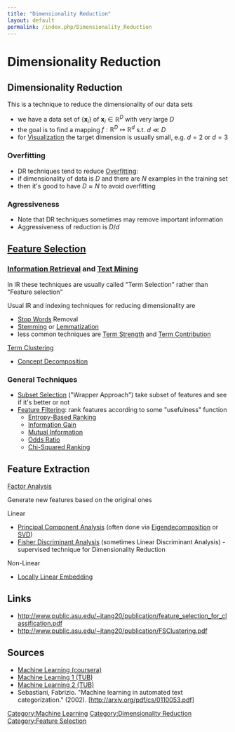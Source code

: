 ```yaml
---
title: "Dimensionality Reduction"
layout: default
permalink: /index.php/Dimensionality_Reduction
---
```


# Dimensionality Reduction

## Dimensionality Reduction
This is a technique to reduce the dimensionality of our data sets 
- we have a data set of $\{ \mathbf x_i \}$ of $\mathbf x_i \in \mathbb R^D$ with very large $D$
- the goal is to find a mapping $f: \mathbb R^D \mapsto \mathbb R^d$ s.t. $d \ll D$
- for [Visualization](Visualization) the target dimension is usually small, e.g. $d = 2$ or $d =3$


### Overfitting
- DR techniques tend to reduce [Overfitting](Overfitting): 
- if dimensionality of data is $D$ and there are $N$ examples in the training set
- then it's good to have $D \approx N$ to avoid overfitting


### Agressiveness
- Note that DR techniques sometimes may remove important information 
- Aggressiveness of reduction is $D / d$



## [Feature Selection](Feature_Selection)
### [Information Retrieval](Information_Retrieval) and [Text Mining](Text_Mining)
In IR these techniques are usually called "Term Selection" rather than "Feature selection"


Usual IR and indexing techniques for reducing dimensionality are
- [Stop Words](Stop_Words) Removal
- [Stemming](Stemming) or [Lemmatization](Lemmatization)  
- less common techniques are [Term Strength](Term_Strength) and [Term Contribution](Term_Contribution)

[Term Clustering](Term_Clustering)
- [Concept Decomposition](Concept_Decomposition) 


### General Techniques
- [Subset Selection](Subset_Selection) ("Wrapper Approach") take subset of features and see if it's better or not
- [Feature Filtering](Feature_Filtering): rank features according to some "usefulness" function
  - [Entropy-Based Ranking](Entropy-Based_Ranking)
  - [Information Gain](Information_Gain)
  - [Mutual Information](Mutual_Information)
  - [Odds Ratio](Odds_Ratio)
  - [Chi-Squared Ranking](Chi-Squared_Ranking)


## Feature Extraction
[Factor Analysis](Factor_Analysis)

Generate new features based on the original ones  


Linear 
- [Principal Component Analysis](Principal_Component_Analysis) (often done via [Eigendecomposition](Eigendecomposition) or [SVD](SVD))
- [Fisher Discriminant Analysis](Fisher_Discriminant_Analysis) (sometimes Linear Discriminant Analysis) - supervised technique for Dimensionality Reduction


Non-Linear
- [Locally Linear Embedding](Locally_Linear_Embedding)


## Links
- http://www.public.asu.edu/~jtang20/publication/feature_selection_for_classification.pdf
- http://www.public.asu.edu/~jtang20/publication/FSClustering.pdf


## Sources
- [Machine Learning (coursera)](Machine_Learning_(coursera))
- [Machine Learning 1 (TUB)](Machine_Learning_1_(TUB))
- [Machine Learning 2 (TUB)](Machine_Learning_2_(TUB))
- Sebastiani, Fabrizio. "Machine learning in automated text categorization." (2002). [http://arxiv.org/pdf/cs/0110053.pdf]


[Category:Machine Learning](Category_Machine_Learning)
[Category:Dimensionality Reduction](Category_Dimensionality_Reduction)
[Category:Feature Selection](Category_Feature_Selection)